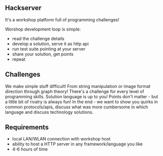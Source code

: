 ## Hackserver

It's a workshop platform full of programming challenges!

Worshop development loop is simple:
- read the challenge details
- develop a solution, serve it as http api
- run test suite pointing at your server
- share your solution, get points
- repeat

## Challenges

We make simple stuff difficult! From string manipulation or image format direction through graph theory!
There's a challenge for every level of programming skills. Solution language is up to you!
Points don't matter - but a little bit of rivalry is always fun!
In the end - we want to show you quirks in common protocols/apis, discuss what was more cumbersome in which language and discuss technology solutions.

## Requirements

- local LAN/WLAN connection with workshop host
- ability to host a HTTP server in any framework/language you like
- 4-6 hours of time
